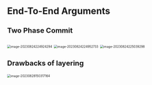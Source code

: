 ## End-To-End Arguments

### Two Phase Commit

<img src="https://shaopu-blog.oss-cn-beijing.aliyuncs.com/img/2023-08-25-054924.png" alt="image-20230824224924294" style="zoom:50%;" />

<img src="https://shaopu-blog.oss-cn-beijing.aliyuncs.com/img/2023-08-25-054955.png" alt="image-20230824224952733" style="zoom:50%;" />

<img src="https://shaopu-blog.oss-cn-beijing.aliyuncs.com/img/2023-08-25-055039.png" alt="image-20230824225039298" style="zoom:50%;" />

### Drawbacks of layering

<img src="https://shaopu-blog.oss-cn-beijing.aliyuncs.com/img/2023-08-28-220317.png" alt="image-20230828150317164" style="zoom:50%;" />

